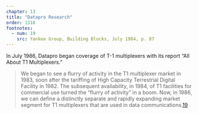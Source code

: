 ```yaml
---
chapter: 13
title: "Datapro Research"
order: 1318
footnotes:
  - num: 19
    src: Yankee Group, Building Blocks, July 1984, p. 87
---
```


In July 1986, Datapro began coverage of T-1 multiplexers with its report “All About T1 Multiplexers.”

>We began to see a flurry of activity in the T1 multiplexer market in 1983, soon after the tariffing of High Capacity Terrestrial Digital Facility in 1982. The subsequent availability, in 1984, of T1 facilities for commercial use turned the “flurry of activity” in a boom. Now, in 1986, we can define a distinctly separate and rapidly expanding market segment for T1 multiplexers that are used in data communications.<a name="fnloc19" href="#fn19">19</a>
